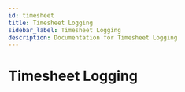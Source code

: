 ```yaml
---
id: timesheet
title: Timesheet Logging
sidebar_label: Timesheet Logging
description: Documentation for Timesheet Logging
---
```


# Timesheet Logging
